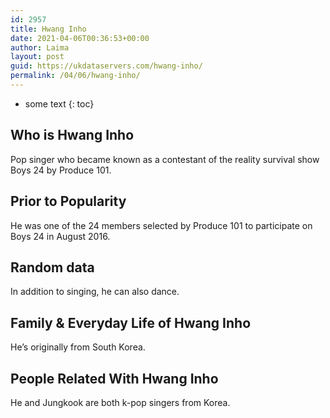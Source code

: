 ```yaml
---
id: 2957
title: Hwang Inho
date: 2021-04-06T00:36:53+00:00
author: Laima
layout: post
guid: https://ukdataservers.com/hwang-inho/
permalink: /04/06/hwang-inho/
---
```


* some text
{: toc}


## Who is Hwang Inho
                  
                  
                  
Pop singer who became known as a contestant of the reality survival show Boys 24 by Produce 101.
                  
              
            
              
            
                
                
                
## Prior to Popularity
                  
                  
                  
He was one of the 24 members selected by Produce 101 to participate on Boys 24 in August 2016.
                  
              
            
              
            
                
                
                
## Random data
                  
                  
                  
In addition to singing, he can also dance.
                  
              
            
              
            
                
                
                
## Family & Everyday Life of Hwang Inho
                  
                  
                  
He&#8217;s originally from South Korea.
                  
              
            
              
            
                
                
                
## People Related With Hwang Inho
                  
                  
                  
He and Jungkook are both k-pop singers from Korea.
                  
              
            
              
            
                
              
            
              
              
            
            
              
            
          
          
          
